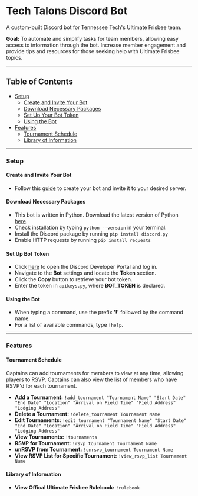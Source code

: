 # Tech Talons Discord Bot

A custom-built Discord bot for Tennessee Tech's Ultimate Frisbee team.

**Goal:** To automate and simplify tasks for team members, allowing easy access to information through the bot. Increase member engagement and provide tips and resources for those seeking help with Ultimate Frisbee topics.

---

## Table of Contents
- [Setup](#setup)
  - [Create and Invite Your Bot](#create-and-invite-your-bot)
  - [Download Necessary Packages](#download-necessary-packages)
  - [Set Up Your Bot Token](#set-up-bot-token)
  - [Using the Bot](#using-the-bot)
- [Features](#features)
  - [Tournament Schedule](#tournament-schedule)
  - [Library of Information](#library-of-information)

---

### Setup

#### Create and Invite Your Bot
- Follow this [guide](https://discordpy.readthedocs.io/en/stable/discord.html) to create your bot and invite it to your desired server.

#### Download Necessary Packages
- This bot is written in Python. Download the latest version of Python [here](https://www.python.org/downloads/).
- Check installation by typing `python --version` in your terminal.
- Install the Discord package by running `pip install discord.py`
- Enable HTTP requests by running `pip install requests`
  
#### Set Up Bot Token
- Click [here](https://discord.com/developers/applications/) to open the Discord Developer Portal and log in.
- Navigate to the **Bot** settings and locate the **Token** section.
- Click the **Copy** button to retrieve your bot token.
- Enter the token in `apikeys.py`, where **BOT_TOKEN** is declared.

#### Using the Bot
- When typing a command, use the prefix **'!'** followed by the command name.
- For a list of available commands, type `!help`.

---

### Features

#### Tournament Schedule
Captains can add tournaments for members to view at any time, allowing players to RSVP. Captains can also view the list of members who have RSVP'd for each tournament.

- **Add a Tournament:**
`!add_tournament "Tournament Name" "Start Date" "End Date" "Location" "Arrival on Field Time" "Field Address" "Lodging Address"`
- **Delete a Tournament:** `!delete_tournament Tournament Name`
- **Edit Tournaments:** `!edit_tournament "Tournament Name" "Start Date" "End Date" "Location" "Arrival on Field Time" "Field Address" "Lodging Address"`
- **View Tournaments:** `!tournaments`
- **RSVP for Tournament:** `!rsvp_tournament Tournament Name`
- **unRSVP from Tournament:** `!unrsvp_tournament Tournament Name`
- **View RSVP List for Specific Tournament:** `!view_rsvp_list Tournament Name`
#### Library of Information
- **View Offical Ultimate Frisbee Rulebook:** `!rulebook`
